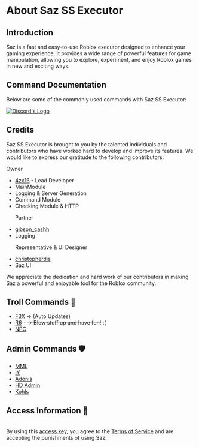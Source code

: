  <div class="container">
        <h1>About Saz SS Executor</h1>
        <div class="section">
            <h2>Introduction</h2>
            <p>Saz is a fast and easy-to-use Roblox executor designed to enhance your gaming experience. It provides a wide range of powerful features for game manipulation, allowing you to explore, experiment, and enjoy Roblox games in new and exciting ways.</p>
        </div>
        <div class="section">
            <h2>Command Documentation</h2>
            <p>Below are some of the commonly used commands with Saz SS Executor:</p>
                 </div>
        <div class="button-container">
            <a class="button" href="https://discord.gg/zvH3HsVYHf" target="_blank">
                <img src="https://media.discordapp.net/attachments/338403017894395905/668536741942263808/Discord-Logo-Color.png" alt="Discord's Logo" style="vertical-align: middle;">
            </a>
        </div>
    </div>
    <div class="section">
    <h2>Credits</h2>
    <p>Saz SS Executor is brought to you by the talented individuals and contributors who have worked hard to develop and improve its features. We would like to express our gratitude to the following contributors:</p>
            <p>Owner</p>
    <ul>
        <li>
            <a href="https://www.roblox.com/users/1396665251/profile" target="_blank">4zx16</a> - Lead Developer
            <li>MainModule</li>
            <li>Logging & Server Generation</li>
            <li>Command Module</li>
            <li>Checking Module & HTTP</li>
        </li>
          <p>Partner</p>
        <li>
            <a href="https://www.roblox.com/users/1324572829/profile" target="_blank">gibson_cashh</a>
            <li>Logging</li>
        </li>
        <p>Representative & UI Designer</p>
        <li>
            <a href="https://www.roblox.com/users/62857002/profile" target="_blank">christopherdis</a>
            <li>Saz UI</li>
        </li>
        <!-- Add more contributors as needed -->
    </ul>
    <p>We appreciate the dedication and hard work of our contributors in making Saz a powerful and enjoyable tool for the Roblox community.</p>
</div>
        <div class="section">
            <h2>Troll Commands 🤪</h2>
            <ul>
                <li><a href = "https://github.com/F3XTeam/RBX-Building-Tools" target="_blank">F3X</a> <span> → (Auto Updates)</span></li>
                <li><a href = "https://roblox.fandom.com/wiki/R6" target="_blank">R6</a> - <del> → Blow stuff up and have fun!</del> <span>:(</span></li>
                <li><a href = "https://create.roblox.com/docs/characters" target="_blank">NPC</a></li>
            </ul>
        </div>
        <div class="section">
            <h2>Admin Commands 🛡️</h2>
            <ul>
                <li><a href="https://www.youtube.com/watch?v=uP-Q_4QyTaU&pp=ygUTbW1sICByb2Jsb3ggZXhwbG9pdA%3D%3D" target="_blank">MML</a></li>
                <li><a href="https://github.com/EdgeIY/infiniteyield" target="_blank">IY</a></li>
                <li><a href="https://www.youtube.com/watch?v=GFiiWdQts7s&pp=ygUkcmFua2luZyByb2Jsb3ggYWRtaW4gIHjvYmxveCBleHBsb2l0" <li> <a href = "https://github.com/Epix-Incorporated/Adonis/wiki" target="_blank">Adonis</a></li>
                 <li><a href = "https://github.com/1ForeverHD/HDAdminV2" target="_blank">HD Admin</a></li>
                 <li><a href = "https://kohls-admin-house.fandom.com/wiki/Admin_Commands" target="_blank">Kohls</a></li>
            </ul>
        </div>
        <div class="section">
            <h2>Access Information 🧾</h2>
            <p><br>By using this <a href = "https://blood-gang-inc.github.io/sa-zserverside/" target="_blank">access key</a>, you agree to the <a href = "https://discord.gg/zvH3HsVYHf" target="_blank"> Terms of Service</a> and are accepting the punishments of using Saz.</p>
